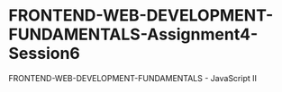 # FRONTEND-WEB-DEVELOPMENT-FUNDAMENTALS-Assignment4-Session6
FRONTEND-WEB-DEVELOPMENT-FUNDAMENTALS - JavaScript II
